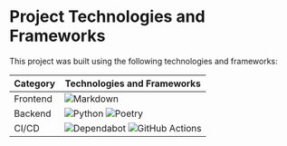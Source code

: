 # Project Technologies and Frameworks

This project was built using the following technologies and frameworks:

| Category | Technologies and Frameworks                                                                                                                                                                                                                             |
| -------- | ------------------------------------------------------------------------------------------------------------------------------------------------------------------------------------------------------------------------------------------------------- |
| Frontend | ![Markdown](https://img.shields.io/badge/markdown-%23000000.svg?style=for-the-badge&logo=markdown&logoColor=white)                                                                                                                                      |
| Backend  | ![Python](https://img.shields.io/badge/python-3670A0?style=for-the-badge&logo=python&logoColor=ffdd54) ![Poetry](https://img.shields.io/badge/poetry-%23150458.svg?style=for-the-badge&logo=poetry&logoColor=white)                                     |
| CI/CD    | ![Dependabot](https://img.shields.io/badge/dependabot-025E8C?style=for-the-badge&logo=dependabot&logoColor=white) ![GitHub Actions](https://img.shields.io/badge/github%20actions-%232671E5.svg?style=for-the-badge&logo=githubactions&logoColor=white) |
